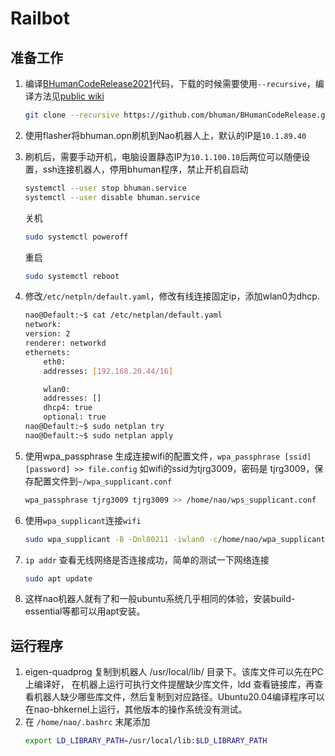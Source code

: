 # Railbot

## 准备工作
1. 编译[BHumanCodeRelease2021](https://github.com/bhuman/BHumanCodeRelease)代码，下载的时候需要使用`--recursive`，编译方法见[public wiki](https://wiki.b-human.de/coderelease2021/)
    ```bash
    git clone --recursive https://github.com/bhuman/BHumanCodeRelease.git
    ```


2. 使用flasher将bhuman.opn刷机到Nao机器人上，默认的IP是`10.1.89.40`

3. 刷机后，需要手动开机，电脑设置静态IP为`10.1.100.10`后两位可以随便设置，ssh连接机器人，停用bhuman程序，禁止开机自启动
    ```bash
    systemctl --user stop bhuman.service
    systemctl --user disable bhuman.service
    ```

    关机
    ```bash
    sudo systemctl poweroff
    ```
    
    重启
    ```bash
    sudo systemctl reboot
    ```

4. 修改`/etc/netpln/default.yaml`，修改有线连接固定ip，添加wlan0为dhcp.
    ```bash
    nao@Default:~$ cat /etc/netplan/default.yaml
    network:
    version: 2
    renderer: networkd
    ethernets:
        eth0:
        addresses: [192.168.20.44/16]

        wlan0:
        addresses: []
        dhcp4: true
        optional: true
    nao@Default:~$ sudo netplan try
    nao@Default:~$ sudo netplan apply
    ```

5. 使用wpa_passphrase 生成连接wifi的配置文件，`wpa_passphrase [ssid] [password] >> file.config` 如wifi的ssid为tjrg3009，密码是 tjrg3009，保存配置文件到`~/wpa_supplicant.conf`
    ```bash
    wpa_passphrase tjrg3009 tjrg3009 >> /home/nao/wps_supplicant.conf
    ```
6. 使用`wpa_supplicant`连接`wifi`
   ```bash
   sudo wpa_supplicant -B -Dnl80211 -iwlan0 -c/home/nao/wpa_supplicant.conf
   ```
7. `ip addr` 查看无线网络是否连接成功，简单的测试一下网络连接
    ```bash
    sudo apt update
    ```
8. 这样nao机器人就有了和一般ubuntu系统几乎相同的体验，安装build-essential等都可以用apt安装。

## 运行程序

1. eigen-quadprog 复制到机器人 /usr/local/lib/ 目录下。该库文件可以先在PC上编译好， 在机器上运行可执行文件提醒缺少库文件，ldd 查看链接库，再查看机器人缺少哪些库文件，然后复制到对应路径。Ubuntu20.04编译程序可以在nao-bhkernel上运行，其他版本的操作系统没有测试。
2. 在 `/home/nao/.bashrc` 末尾添加 
    ```bash
    export LD_LIBRARY_PATH=/usr/local/lib:$LD_LIBRARY_PATH
    ```